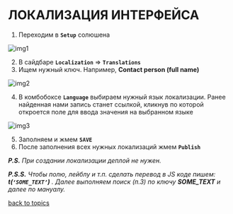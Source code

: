 # ЛОКАЛИЗАЦИЯ ИНТЕРФЕЙСА

1. Переходим в **`Setup`** солюшена

![img1](https://github.com/CrappyCodeMaker/ECCENTEX-KNOWLEGE/blob/main/Content/6%20Localization/IMG/1.png)

2. В сайдбаре **`Localization`** => **`Translations`**
3. Ищем нужный ключ. Например, **Contact person (full name)**

![img2](https://github.com/CrappyCodeMaker/ECCENTEX-KNOWLEGE/blob/main/Content/6%20Localization/IMG/2.png)

4. В комбобоксе **`Language`** выбираем нужный язык локализации. Ранее найденная нами запись станет ссылкой, кликнув по которой откроется поле для ввода значения на выбранном языке

![img3](https://github.com/CrappyCodeMaker/ECCENTEX-KNOWLEGE/blob/main/Content/6%20Localization/IMG/3.png)

5. Заполняем и жмем **`SAVE`**
6. После заполнения всех нужных локализаций жмем **`Publish`**

**_P.S._** _При создании локализации деплой не нужен._

**_P.S.S._** _Чтобы полю, лейблу и т.п. сделать перевод в JS коде пишем: **t(`‘SOME_TEXT’`)** . Далее выполняем поиск _(п.3)_ по ключу **SOME_TEXT** и далее по мануалу._


[back to topics](https://github.com/CrappyCodeMaker/ECCENTEX-KNOWLEGE/blob/main/Content/0%20Topics/README.md)